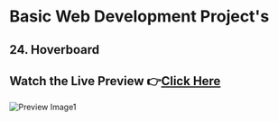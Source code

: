 # Basic Web Development Project's


## 24. Hoverboard


 
## Watch the Live Preview 👉[Click Here]()
![Preview Image1](https://github.com/SorcererChiragsingh/Web-Development-Projects/blob/main/24-Hoverboard/preview.png)


